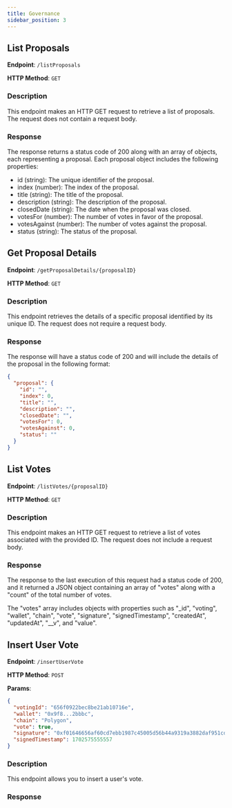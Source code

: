 ```yaml
---
title: Governance
sidebar_position: 3
---
```


## List Proposals

**Endpoint**: `/listProposals`

**HTTP Method**: `GET`

### Description

This endpoint makes an HTTP GET request to retrieve a list of proposals. The request does not contain a request body.

### Response

The response returns a status code of 200 along with an array of objects, each representing a proposal. Each proposal object includes the following properties:

- id (string): The unique identifier of the proposal.
- index (number): The index of the proposal.
- title (string): The title of the proposal.
- description (string): The description of the proposal.
- closedDate (string): The date when the proposal was closed.
- votesFor (number): The number of votes in favor of the proposal.
- votesAgainst (number): The number of votes against the proposal.
- status (string): The status of the proposal.

## Get Proposal Details

**Endpoint**: `/getProposalDetails/{proposalID}`

**HTTP Method**: `GET`

### Description

This endpoint retrieves the details of a specific proposal identified by its unique ID.
The request does not require a request body.

### Response

The response will have a status code of 200 and will include the details of the proposal in the following format:

```json
{
  "proposal": {
    "id": "",
    "index": 0,
    "title": "",
    "description": "",
    "closedDate": "",
    "votesFor": 0,
    "votesAgainst": 0,
    "status": ""
  }
}
```

## List Votes

**Endpoint**: `/listVotes/{proposalID}`

**HTTP Method**: `GET`

### Description

This endpoint makes an HTTP GET request to retrieve a list of votes associated with the provided ID. The request does not include a request body.

### Response

The response to the last execution of this request had a status code of 200, and it returned a JSON object containing an array of "votes" along with a "count" of the total number of votes.

The "votes" array includes objects with properties such as "\_id", "voting", "wallet", "chain", "vote", "signature", "signedTimestamp", "createdAt", "updatedAt", "\_\_v", and "value".

## Insert User Vote

**Endpoint**: `/insertUserVote`

**HTTP Method**: `POST`

**Params**:

```json
{
  "votingId": "656f0922bec8be21ab10716e",
  "wallet": "0x9f8...2bbbc",
  "chain": "Polygon",
  "vote": true,
  "signature": "0xf01646656af60cd7ebb1987c45005d56b44a9319a3882daf951cda2140ec8e326ef7417d436891f5e0773756ffa1b6506fe48724093cd9a6629aba070d766a101c",
  "signedTimestamp": 1702575555557
}
```

### Description

This endpoint allows you to insert a user's vote.

### Response
